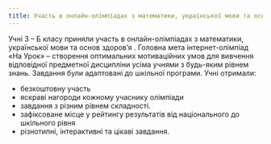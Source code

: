 ```yaml
---
title: Участь в онлайн-олімпіадах з математики, української мови та основ здоров’я
---
```


Учні 3 – Б класу приняли участь в онлайн-олімпіадах з математики, української мови та основ здоров’я . Головна мета інтернет-олімпіад «На Урок» – створення оптимальних мотиваційних умов для вивчення відповідної предметної дисципліни усіма учнями з будь-яким рівнем знань. Завдання були адаптовані до шкільної програми. Учні отримали:

- безкоштовну участь
- яскраві нагороди кожному учаснику олімпіади
- завдання з різним рівнем складності.
- зафіксоване місце у рейтингу результатів від національного до шкільного рівня
- різнотипні, інтерактивні та цікаві завдання.

<slideshow />
